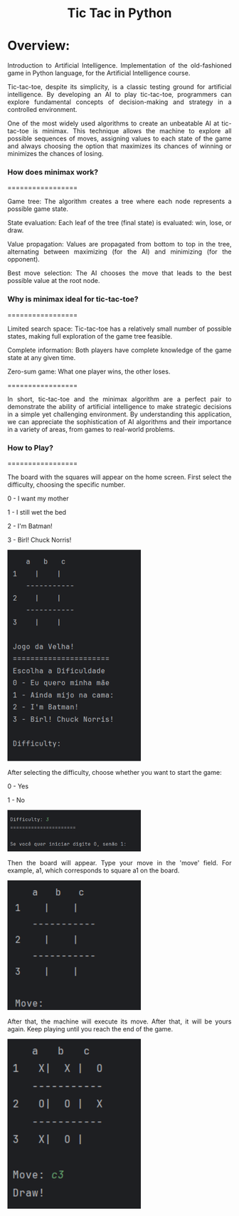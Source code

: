 <h1 align="center">Tic Tac in Python</h1>

Overview:
=================

<p align="justify">Introduction to Artificial Intelligence. Implementation of the old-fashioned game in Python language, for the Artificial Intelligence course.</p>
<p align="justify">Tic-tac-toe, despite its simplicity, is a classic testing ground for artificial intelligence. By developing an AI to play tic-tac-toe, programmers can explore fundamental concepts of decision-making and strategy in a controlled environment.</p>
<p align="justify">One of the most widely used algorithms to create an unbeatable AI at tic-tac-toe is minimax. This technique allows the machine to explore all possible sequences of moves, assigning values ​​to each state of the game and always choosing the option that maximizes its chances of winning or minimizes the chances of losing.</p>


<h3>How does minimax work?</h3>
=================

<p align="justify">Game tree: The algorithm creates a tree where each node represents a possible game state.</p>
<p align="justify">State evaluation: Each leaf of the tree (final state) is evaluated: win, lose, or draw.</p>
<p align="justify">Value propagation: Values ​​are propagated from bottom to top in the tree, alternating between maximizing (for the AI) and minimizing (for the opponent).</p>
<p align="justify">Best move selection: The AI ​​chooses the move that leads to the best possible value at the root node.</p>

<h3>Why is minimax ideal for tic-tac-toe?</h3>
=================

<p align="justify">Limited search space: Tic-tac-toe has a relatively small number of possible states, making full exploration of the game tree feasible.</p>
<p align="justify">Complete information: Both players have complete knowledge of the game state at any given time.</p>
<p align="justify">Zero-sum game: What one player wins, the other loses.</p>

=================
<p align="justify">In short, tic-tac-toe and the minimax algorithm are a perfect pair to demonstrate the ability of artificial intelligence to make strategic decisions in a simple yet challenging environment. By understanding this application, we can appreciate the sophistication of AI algorithms and their importance in a variety of areas, from games to real-world problems.</p>

<h3>How to Play?</h3>
=================

<p align="justify">The board with the squares will appear on the home screen. First select the difficulty, choosing the specific number.</p>
<p align="justify">0 - I want my mother</p>
<p align="justify">1 - I still wet the bed</p>
<p align="justify">2 - I'm Batman!</p>
<p align="justify">3 - Birl! Chuck Norris!</p>

<img src="img/inicio.png" width="300">

<p align="justify">After selecting the difficulty, choose whether you want to start the game:</p>
<p align="justify">0 - Yes</p>
<p align="justify">1 - No</p>

<img src="img/jogador.png" width="300">

<p align="justify">Then the board will appear. Type your move in the 'move' field. For example, a1, which corresponds to square a1 on the board.</p>

<img src="img/move.png" width="300">

<p align="justify">After that, the machine will execute its move. After that, it will be yours again. Keep playing until you reach the end of the game.</p>

<img src="img/final.png" width="300">

